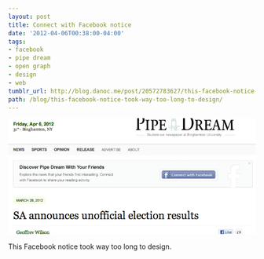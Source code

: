 ```yaml
---
layout: post
title: Connect with Facebook notice
date: '2012-04-06T00:38:00-04:00'
tags:
- facebook
- pipe dream
- open graph
- design
- web
tumblr_url: http://blog.danoc.me/post/20572783627/this-facebook-notice-took-way-too-long-to-design
path: /blog/this-facebook-notice-took-way-too-long-to-design/
---
```


![Screenshot of the Pipe Dream social reader integration](./pipe-dream-social-reader.png)


This Facebook notice took way too long to design.
